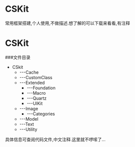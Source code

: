 # CSKit
常用框架搭建,个人使用,不做描述.想了解的可以下载来看看,有注释


# CSKit


###文件目录
* CSkit
    * ---Cache
    * ---CustomClass
    * ---Extended
        * ---Foundation
        * ---Macro
        * ---Quartz
        * ---UIKit
    * ---Image
        * ---Categories 
    * ---Model
    * ---Text
    * ---Utility 

具体信息可查阅代码文件,中文注释.这里就不啰嗦了...
